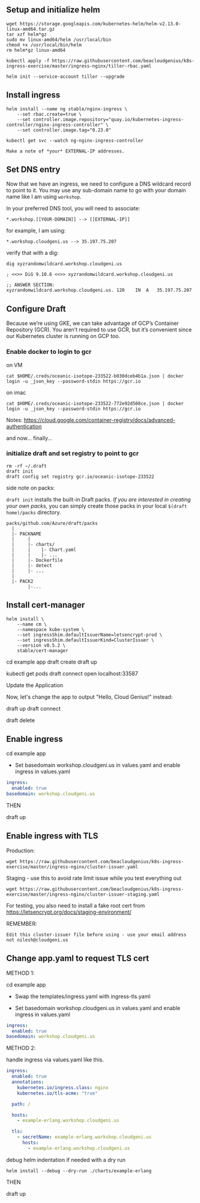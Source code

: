 ## Setup and initialize helm

    wget https://storage.googleapis.com/kubernetes-helm/helm-v2.13.0-linux-amd64.tar.gz
    tar xzf helm*gz
    sudo mv linux-amd64/helm /usr/local/bin
    chmod +x /usr/local/bin/helm
    rm helm*gz linux-amd64

    kubectl apply -f https://raw.githubusercontent.com/beacloudgenius/k8s-ingress-exercise/master/ingress-nginx/tiller-rbac.yaml

    helm init --service-account tiller --upgrade

## Install ingress

    helm install --name ng stable/nginx-ingress \
        --set rbac.create=true \
        --set controller.image.repository="quay.io/kubernetes-ingress-controller/nginx-ingress-controller" \
        --set controller.image.tag="0.23.0"

    kubectl get svc --watch ng-nginx-ingress-controller

    Make a note of *your* EXTERNAL-IP addresses.

## Set DNS entry

Now that we have an ingress, we need to configure a DNS wildcard record to point to it. You may use any sub-domain name to go with your domain name like I am using `workshop`.

In your preferred DNS tool, you will need to associate:

    *.workshop.[[YOUR-DOMAIN]] --> [[EXTERNAL-IP]]

for example, I am using:

    *.workshop.cloudgeni.us --> 35.197.75.207

verify that with a dig:

    dig xyzrandomwildcard.workshop.cloudgeni.us

    ; <<>> DiG 9.10.6 <<>> xyzrandomwildcard.workshop.cloudgeni.us

    ;; ANSWER SECTION:
    xyzrandomwildcard.workshop.cloudgeni.us. 120	IN	A	35.197.75.207

## Configure Draft

Because we’re using GKE, we can take advantage of GCP’s Container Repository (GCR). You aren’t required to use GCR, but it’s convenient since our Kubernetes cluster is running on GCP too.

### Enable docker to login to gcr

on VM

    cat $HOME/.creds/oceanic-isotope-233522-b030dceb4b1a.json | docker login -u _json_key --password-stdin https://gcr.io

on imac

    cat $HOME/.creds/oceanic-isotope-233522-772e92d508ce.json | docker login -u _json_key --password-stdin https://gcr.io

Notes: https://cloud.google.com/container-registry/docs/advanced-authentication

and now… finally…

### initialize draft and set registry to point to gcr

    rm -rf ~/.draft
    draft init
    draft config set registry gcr.io/oceanic-isotope-233522

side note on packs:

`draft init` installs the built-in Draft packs. _If you are interested in creating your own packs_, you can simply create those packs in your local `$(draft home)/packs` directory.

```
packs/github.com/Azure/draft/packs
  |
  |- PACKNAME
  |     |
  |     |- charts/
  |     |    |- Chart.yaml
  |     |    |- ...
  |     |- Dockerfile
  |     |- detect
  |     |- ...
  |
  |- PACK2
        |-...
```

## Install cert-manager

    helm install \
        --name cm \
        --namespace kube-system \
        --set ingressShim.defaultIssuerName=letsencrypt-prod \
        --set ingressShim.defaultIssuerKind=ClusterIssuer \
        --version v0.5.2 \
        stable/cert-manager

cd example app
draft create
draft up

kubectl get pods
draft connect
open localhost:33587

Update the Application

Now, let's change the app to output "Hello, Cloud Genius!" instead:

draft up
draft connect

draft delete

## Enable ingress

cd example app

- Set basedomain workshop.cloudgeni.us in values.yaml and enable ingress in values.yaml

```yaml
ingress:
  enabled: true
basedomain: workshop.cloudgeni.us
```

THEN

draft up

## Enable ingress with TLS

Production:

    wget https://raw.githubusercontent.com/beacloudgenius/k8s-ingress-exercise/master/ingress-nginx/cluster-issuer.yaml

Staging - use this to avoid rate limit issue while you test everything out

    wget https://raw.githubusercontent.com/beacloudgenius/k8s-ingress-exercise/master/ingress-nginx/cluster-issuer-staging.yaml

For testing, you also need to install a fake root cert from https://letsencrypt.org/docs/staging-environment/

REMEMBER:

    Edit this cluster-issuer file before using - use your email address not nilesh@cloudgeni.us

## Change app.yaml to request TLS cert

METHOD 1:

cd example app

- Swap the templates/ingress.yaml with ingress-tls.yaml

- Set basedomain workshop.cloudgeni.us in values.yaml and enable ingress in values.yaml

```yaml
ingress:
  enabled: true
basedomain: workshop.cloudgeni.us
```

METHOD 2:

handle ingress via values.yaml like this.

```yaml
ingress:
  enabled: true
  annotations:
    kubernetes.io/ingress.class: nginx
    kubernetes.io/tls-acme: "true"

  path: /

  hosts:
    - example-erlang.workshop.cloudgeni.us

  tls:
    - secretName: example-erlang.workshop.cloudgeni.us
      hosts:
        - example-erlang.workshop.cloudgeni.us
```

debug helm indentation if needed with a dry run

    helm install --debug --dry-run ./charts/example-erlang

THEN

draft up
